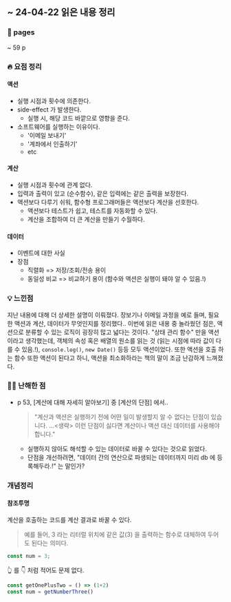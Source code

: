 ## ~ 24-04-22 읽은 내용 정리

### 📖 pages 
~ 59 p

### 🔥 요점 정리
#### 액션
- 실행 시점과 횟수에 의존한다.
- side-effect 가 발생한다.
  - 실행 시, 해당 코드 바깥으로 영향을 준다. 
- 소프트웨어를 실행하는 이유이다. 
  - '이메일 보내기'
  - '계좌에서 인출하기'
  - etc

#### 계산
- 실행 시점과 횟수에 관계 없다.
- 입력과 출력이 있고 (순수함수), 같은 입력에는 같은 출력을 보장한다.
- 액션보다 다루기 쉬워, 함수형 프로그래머들은 액션보다 계산을 선호한다.
  - 액션보다 테스트가 쉽고, 테스트를 자동화할 수 있다.
  - 계산을 조합하여 더 큰 계산을 만들기 수월하다.

#### 데이터
- 이벤트에 대한 사실
- 장점
  - 직렬화 => 저장/조회/전송 용이
  - 동일성 비교 => 비교하기 용이 (함수와 액션은 실행이 돼야 알 수 있음.!)


### 💡 느낀점
지난 내용에 대해 더 상세한 설명이 이뤄졌다. 장보기나 이메일 과정을 예로 들며, 필요한 액션과 계산, 데이터가 무엇인지를 정리했다.. 
이번에 읽은 내용 중 놀라웠던 점은, 액션으로 분류할 수 있는 로직이 굉장히 많고 넓다는 것이다. "상태 관리 함수" 만을 액션이라고 생각했는데, 객체의 속성 혹은 배열의 원소를 읽는 것 (읽는 시점에 따라 값이 다를 수 있음.!), `console.log()`, `new Date()` 등등 모두 액션이었다. 또한 액션을 호출 하는 함수 또한 액션이 된다고 하니, 액션을 최소화하라는 책의 말이 조금 난감하게 느껴졌다. 

### 🤷‍♂️ 난해한 점
- p 53, [계산에 대해 자세히 알아보기] 중 [계산의 단점] 에서..
  > "계산과 액션은 실행하기 전에 어떤 일이 발생할지 알 수 없다는 단점이 있습니다. ...<생략> 이런 단점이 싫다면 계산이나 액션 대신 데이터를 사용해야 합니다."
  - 실행하지 않아도 해석할 수 있는 데이터로 바꿀 수 있다는 것으로 읽었다.
  - 단점을 개선하려면, "데이터 간의 연산으로 파생되는 데이터까지 미리 db 에 등록해두라.!" 는 말인가?


### 개념정리
#### 참조투명
계산을 호출하는 코드를 계산 결과로 바꿀 수 있다.
> 예를 들어, 3 라는 리터럴 위치에 같은 값(3) 을 출력하는 함수로 대체하여 두어도 된다는 의미다.
```js
const num = 3;
```
👆 를 👇 처럼 적어도 문제 없다.
```js
const getOnePlusTwo = () => (1+2)
const num = getNumberThree()
```